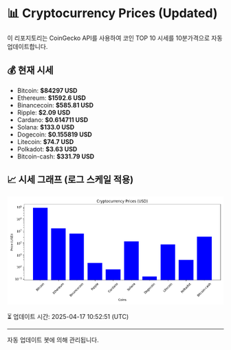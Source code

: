 
# 📊 Cryptocurrency Prices (Updated)

이 리포지토리는 CoinGecko API를 사용하여 코인 TOP 10 시세를 10분가격으로 자동 업데이트합니다.

## 💰 현재 시세
- Bitcoin: **$84297 USD**
- Ethereum: **$1592.6 USD**
- Binancecoin: **$585.81 USD**
- Ripple: **$2.09 USD**
- Cardano: **$0.614711 USD**
- Solana: **$133.0 USD**
- Dogecoin: **$0.155819 USD**
- Litecoin: **$74.7 USD**
- Polkadot: **$3.63 USD**
- Bitcoin-cash: **$331.79 USD**

## 📈 시세 그래프 (로그 스케일 적용)
![Crypto Prices](crypto_prices.png)

⏳ 업데이트 시간: 2025-04-17 10:52:51 (UTC)

---
자동 업데이트 봇에 의해 관리됩니다.

